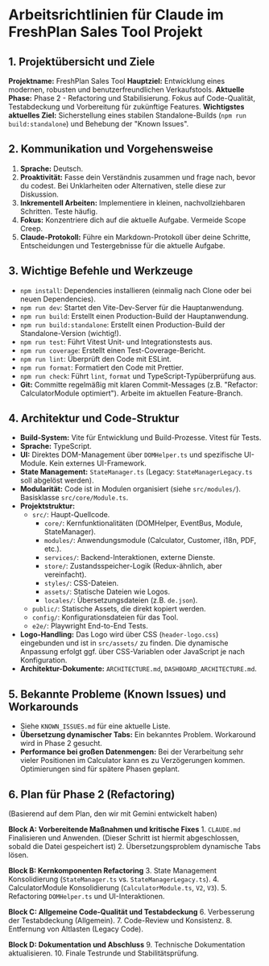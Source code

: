 # Arbeitsrichtlinien für Claude im FreshPlan Sales Tool Projekt

## 1. Projektübersicht und Ziele

**Projektname:** FreshPlan Sales Tool
**Hauptziel:** Entwicklung eines modernen, robusten und benutzerfreundlichen Verkaufstools.
**Aktuelle Phase:** Phase 2 - Refactoring und Stabilisierung. Fokus auf Code-Qualität, Testabdeckung und Vorbereitung für zukünftige Features.
**Wichtigstes aktuelles Ziel:** Sicherstellung eines stabilen Standalone-Builds (`npm run build:standalone`) und Behebung der "Known Issues".

## 2. Kommunikation und Vorgehensweise

1.  **Sprache:** Deutsch.
2.  **Proaktivität:** Fasse dein Verständnis zusammen und frage nach, bevor du codest. Bei Unklarheiten oder Alternativen, stelle diese zur Diskussion.
3.  **Inkrementell Arbeiten:** Implementiere in kleinen, nachvollziehbaren Schritten. Teste häufig.
4.  **Fokus:** Konzentriere dich auf die aktuelle Aufgabe. Vermeide Scope Creep.
5.  **Claude-Protokoll:** Führe ein Markdown-Protokoll über deine Schritte, Entscheidungen und Testergebnisse für die aktuelle Aufgabe.

## 3. Wichtige Befehle und Werkzeuge

* `npm install`: Dependencies installieren (einmalig nach Clone oder bei neuen Dependencies).
* `npm run dev`: Startet den Vite-Dev-Server für die Hauptanwendung.
* `npm run build`: Erstellt einen Production-Build der Hauptanwendung.
* `npm run build:standalone`: Erstellt einen Production-Build der Standalone-Version (wichtig!).
* `npm run test`: Führt Vitest Unit- und Integrationstests aus.
* `npm run coverage`: Erstellt einen Test-Coverage-Bericht.
* `npm run lint`: Überprüft den Code mit ESLint.
* `npm run format`: Formatiert den Code mit Prettier.
* `npm run check`: Führt `lint`, `format` und TypeScript-Typüberprüfung aus.
* **Git:** Committe regelmäßig mit klaren Commit-Messages (z.B. "Refactor: CalculatorModule optimiert"). Arbeite im aktuellen Feature-Branch.

## 4. Architektur und Code-Struktur

* **Build-System:** Vite für Entwicklung und Build-Prozesse. Vitest für Tests.
* **Sprache:** TypeScript.
* **UI:** Direktes DOM-Management über `DOMHelper.ts` und spezifische UI-Module. Kein externes UI-Framework.
* **State Management:** `StateManager.ts` (Legacy: `StateManagerLegacy.ts` soll abgelöst werden).
* **Modularität:** Code ist in Modulen organisiert (siehe `src/modules/`). Basisklasse `src/core/Module.ts`.
* **Projektstruktur:**
    * `src/`: Haupt-Quellcode.
        * `core/`: Kernfunktionalitäten (DOMHelper, EventBus, Module, StateManager).
        * `modules/`: Anwendungsmodule (Calculator, Customer, i18n, PDF, etc.).
        * `services/`: Backend-Interaktionen, externe Dienste.
        * `store/`: Zustandsspeicher-Logik (Redux-ähnlich, aber vereinfacht).
        * `styles/`: CSS-Dateien.
        * `assets/`: Statische Dateien wie Logos.
        * `locales/`: Übersetzungsdateien (z.B. `de.json`).
    * `public/`: Statische Assets, die direkt kopiert werden.
    * `config/`: Konfigurationsdateien für das Tool.
    * `e2e/`: Playwright End-to-End Tests.
* **Logo-Handling:** Das Logo wird über CSS (`header-logo.css`) eingebunden und ist in `src/assets/` zu finden. Die dynamische Anpassung erfolgt ggf. über CSS-Variablen oder JavaScript je nach Konfiguration.
* **Architektur-Dokumente:** `ARCHITECTURE.md`, `DASHBOARD_ARCHITECTURE.md`.

## 5. Bekannte Probleme (Known Issues) und Workarounds

* Siehe `KNOWN_ISSUES.md` für eine aktuelle Liste.
* **Übersetzung dynamischer Tabs:** Ein bekanntes Problem. Workaround wird in Phase 2 gesucht.
* **Performance bei großen Datenmengen:** Bei der Verarbeitung sehr vieler Positionen im Calculator kann es zu Verzögerungen kommen. Optimierungen sind für spätere Phasen geplant.

## 6. Plan für Phase 2 (Refactoring)

(Basierend auf dem Plan, den wir mit Gemini entwickelt haben)

**Block A: Vorbereitende Maßnahmen und kritische Fixes**
    1. `CLAUDE.md` Finalisieren und Anwenden. (Dieser Schritt ist hiermit abgeschlossen, sobald die Datei gespeichert ist)
    2. Übersetzungsproblem dynamische Tabs lösen.

**Block B: Kernkomponenten Refactoring**
    3. State Management Konsolidierung (`StateManager.ts` vs. `StateManagerLegacy.ts`).
    4. CalculatorModule Konsolidierung (`CalculatorModule.ts`, `V2`, `V3`).
    5. Refactoring `DOMHelper.ts` und UI-Interaktionen.

**Block C: Allgemeine Code-Qualität und Testabdeckung**
    6. Verbesserung der Testabdeckung (Allgemein).
    7. Code-Review und Konsistenz.
    8. Entfernung von Altlasten (Legacy Code).

**Block D: Dokumentation und Abschluss**
    9. Technische Dokumentation aktualisieren.
    10. Finale Testrunde und Stabilitätsprüfung.